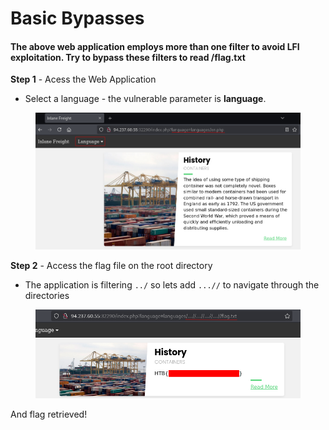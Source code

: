 # Basic Bypasses

#### The above web application employs more than one filter to avoid LFI exploitation. Try to bypass these filters to read /flag.txt

**Step 1** - Acess the Web Application

* Select a language - the vulnerable parameter is **language**.

<figure><img src="../../../.gitbook/assets/image (3) (1) (1).png" alt=""><figcaption></figcaption></figure>

**Step 2** - Access the flag file on the root directory

* The application is filtering `../` so lets add `...//` to navigate through the directories

<figure><img src="../../../.gitbook/assets/image (4) (1).png" alt=""><figcaption></figcaption></figure>

And flag retrieved!

